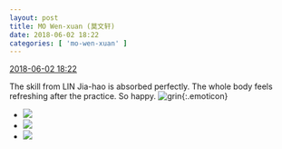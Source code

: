 ```yaml
---
layout: post
title: MO Wen-xuan (莫文轩)
date: 2018-06-02 18:22
categories: [ 'mo-wen-xuan' ]
---
```


<div class="weibo-info">
  <a href="https://weibo.com/6505418468/GjwrtdpB4">2018-06-02 18:22</a>
</div>

The skill from LIN Jia-hao is absorbed perfectly. The whole body feels refreshing after the practice. So happy. ![grin](https://img.t.sinajs.cn/t4/appstyle/expression/ext/normal/4d/2018new_huaixiao_org.png){:.emoticon}

<!-- more -->

<ul class="weibo-pic-list-1">
  <li class="weibo-pic">
    <a href="https://wx3.sinaimg.cn/mw690/0076g4wkgy1frx0a0mqlrj316o1kwnpd.jpg"><img src="https://wx3.sinaimg.cn/thumb150/0076g4wkgy1frx0a0mqlrj316o1kwnpd.jpg"/></a>
  </li>
  <li class="weibo-pic">
    <a href="https://wx4.sinaimg.cn/mw690/0076g4wkgy1frx0a35c9kj316o1kwnpd.jpg"><img src="https://wx4.sinaimg.cn/thumb150/0076g4wkgy1frx0a35c9kj316o1kwnpd.jpg"/></a>
  </li>
  <li class="weibo-pic">
    <a href="https://wx2.sinaimg.cn/mw690/0076g4wkgy1frx09y9x4oj316o1kwu0x.jpg"><img src="https://wx2.sinaimg.cn/thumb150/0076g4wkgy1frx09y9x4oj316o1kwu0x.jpg"/></a>
  </li>
</ul>
